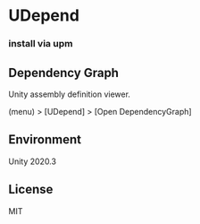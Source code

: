 # UDepend

### install via upm


## Dependency Graph

Unity assembly definition viewer.

(menu) > [UDepend] > [Open DependencyGraph]


## Environment
Unity 2020.3


## License
MIT

